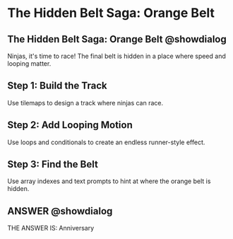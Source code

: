 # The Hidden Belt Saga: Orange Belt

## The Hidden Belt Saga: Orange Belt @showdialog

Ninjas, it's time to race! The final belt is hidden in a place where speed and looping matter.

## Step 1: Build the Track

Use tilemaps to design a track where ninjas can race.

## Step 2: Add Looping Motion

Use loops and conditionals to create an endless runner-style effect.

## Step 3: Find the Belt

Use array indexes and text prompts to hint at where the orange belt is hidden.

## ANSWER @showdialog
THE ANSWER IS: Anniversary